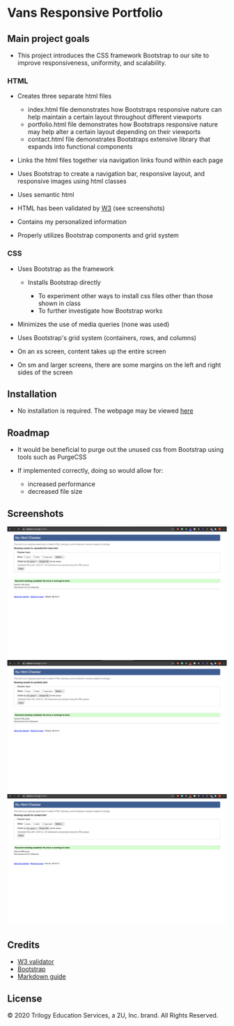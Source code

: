 # Vans Responsive Portfolio

## Main project goals

- This project introduces the CSS framework Bootstrap to our site to improve responsiveness, uniformity, and scalability.

### HTML

- Creates three separate html files

  - index.html file demonstrates how Bootstraps responsive nature can help maintain a certain layout throughout different viewports
  - portfolio.html file demonstrates how Bootstraps responsive nature may help alter a certain layout depending on their viewports
  - contact.html file demonstrates Bootstraps extensive library that expands into functional components

- Links the html files together via navigation links found within each page

- Uses Bootstrap to create a navigation bar, responsive layout, and responsive images using html classes

- Uses semantic html

- HTML has been validated by [W3](https://validator.w3.org/) (see screenshots)

- Contains my personalized information

- Properly utilizes Bootstrap components and grid system

### CSS

- Uses Bootstrap as the framework

  - Installs Bootstrap directly

    - To experiment other ways to install css files other than those shown in class
    - To further investigate how Bootstrap works

- Minimizes the use of media queries (none was used)

- Uses Bootstrap's grid system (containers, rows, and columns)

- On an xs screen, content takes up the entire screen

- On sm and larger screens, there are some margins on the left and right sides of the screen

## Installation

- No installation is required. The webpage may be viewed [here](https://vtaymany.github.io/vans-responsive-portfolio/)

## Roadmap

- It would be beneficial to purge out the unused css from Bootstrap using tools such as PurgeCSS

- If implemented correctly, doing so would allow for:
  - increased performance
  - decreased file size

## Screenshots

![Index validation](./images/index-validation.png 'Index validation')
![Portfolio validation](./images/portfolio-validation.png 'Portfolio validation')
![Contact validation](./images/contact-validation.png 'Contact validation')

## Credits

- [W3 validator](https://validator.w3.org/)
- [Bootstrap](https://getbootstrap.com/)
- [Markdown guide](https://www.markdownguide.org/basic-syntax/)

## License

© 2020 Trilogy Education Services, a 2U, Inc. brand. All Rights Reserved.
